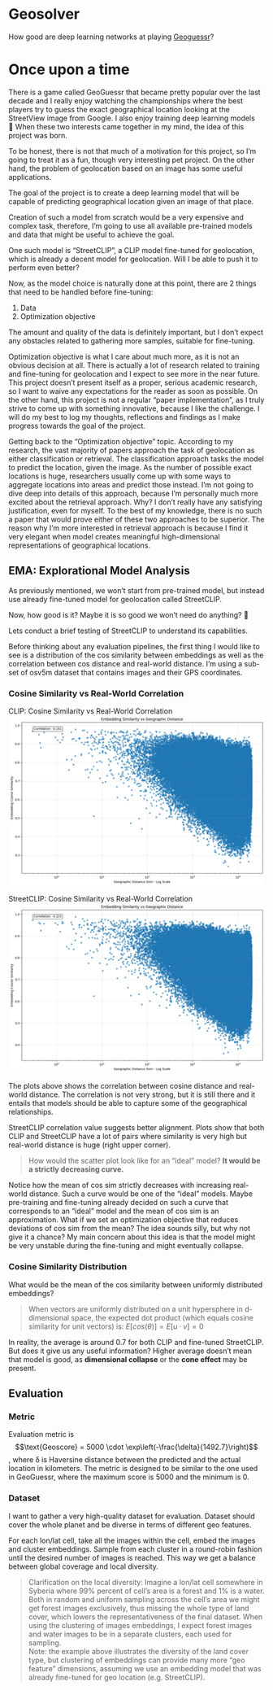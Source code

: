 # Geosolver
How good are deep learning networks at playing [Geoguessr](https://www.geoguessr.com/)?

# Once upon a time
There is a game called GeoGuessr that became pretty popular over the last decade and I really enjoy watching the championships where the best players try to guess the exact geographical location looking at the StreetView image from Google. I also enjoy training deep learning models 🙂 When these two interests came together in my mind, the idea of this project was born. 

To be honest, there is not that much of a motivation for this project, so I’m going to treat it as a fun, though very interesting pet project. On the other hand, the problem of geolocation based on an image has some useful applications. 

The goal of the project is to create a deep learning model that will be capable of predicting geographical location given an image of that place.

Creation of such a model from scratch would be a very expensive and complex task, therefore, I’m going to use all available pre-trained models and data that might be useful to achieve the goal.

One such model is “StreetCLIP”, a CLIP model fine-tuned for geolocation, which is already a decent model for geolocation. Will I be able to push it to perform even better?

Now, as the model choice is naturally done at this point, there are 2 things that need to be handled before fine-tuning:
1. Data
2. Optimization objective

The amount and quality of the data is definitely important, but I don’t expect any obstacles related to gathering more samples, suitable for fine-tuning.

Optimization objective is what I care about much more, as it is not an obvious decision at all. There is actually a lot of research related to training and fine-tuning for geolocation and I expect to see more in the near future. This project doesn’t present itself as a proper, serious academic research, so I want to waive any expectations for the reader as soon as possible. On the other hand, this project is not a regular “paper implementation”, as I truly strive to come up with something innovative, because I like the challenge. I will do my best to log my thoughts, reflections and findings as I make progress towards the goal of the project.

Getting back to the “Optimization objective” topic. According to my research, the vast majority of papers approach the task of geolocation as either classification or retrieval. The classification approach tasks the model to predict the location, given the image. As the number of possible exact locations is huge, researchers usually come up with some ways to aggregate locations into areas and predict those instead. I’m not going to dive deep into details of this approach, because I’m personally much more excited about the retrieval approach. Why? I don’t really have any satisfying justification, even for myself. To the best of my knowledge, there is no such a paper that would prove either of these two approaches to be superior. The reason why I’m more interested in retrieval approach is because I find it very elegant when model creates meaningful high-dimensional representations of geographical locations.

## EMA: Explorational Model Analysis
As previously mentioned, we won’t start from pre-trained model, but instead use already fine-tuned model for geolocation called StreetCLIP.

Now, how good is it? Maybe it is so good we won’t need do anything? 🙂

Lets conduct a brief testing of StreetCLIP to understand its capabilities. 

Before thinking about any evaluation pipelines, the first thing I would like to see is a distribution of the cos similarity between embeddings as well as the correlation between cos distance and real-world distance. I’m using a sub-set of osv5m dataset that contains images and their GPS coordinates.

### Cosine Similarity vs Real-World Correlation

CLIP: Cosine Similarity vs Real-World Correlation
![CLIP: Cosine Similarity vs Real-World Correlation](docs/clip-scatter-plot.png)

StreetCLIP: Cosine Similarity vs Real-World Correlation
![StreetCLIP: Cosine Similarity vs Real-World Correlation](docs/streetclip-scatterplot.png)

The plots above shows the correlation between cosine distance and real-world distance. The correlation is not very strong, but it is still there and it entails that models should be able to capture some of the geographical relationships.

StreetCLIP correlation value suggests better alignment.
Plots show that both CLIP and StreetCLIP have a lot of pairs where similarity is very high but real-world distance is huge (right upper corner).

> How would the scatter plot look like for an “ideal” model? **It would be a strictly decreasing curve.**

Notice how the mean of cos sim strictly decreases with increasing real-world distance. Such a curve would be one of the “ideal” models. Maybe pre-training and fine-tuning already decided on such a curve that corresponds to an “ideal” model and the mean of cos sim is an approximation. What if we set an optimization objective that reduces deviations of cos sim from the mean? The idea sounds silly, but why not give it a chance? My main concern about this idea is that the model might be very unstable during the fine-tuning and might eventually collapse.

### Cosine Similarity Distribution

What would be the mean of the cos similarity between uniformly distributed embeddings?

> When vectors are uniformly distributed on a unit hypersphere in d-dimensional space, the expected dot product (which equals cosine similarity for unit vectors) is: $E[cos(θ)] = E[u · v] = 0$

In reality, the average is around 0.7 for both CLIP and fine-tuned StreetCLIP. But does it give us any useful information? Higher average doesn’t mean that model is good, as **dimensional collapse** or the **cone effect** may be present.

## Evaluation

### Metric
Evaluation metric is 
$$\text{Geoscore} = 5000 \cdot \exp\left(-\frac{\delta}{1492.7}\right)$$
, where δ is Haversine distance between the predicted and the actual location in kilometers. The metric is designed to be similar to the one used in GeoGuessr, where the maximum score is 5000 and the minimum is 0.

### Dataset
I want to gather a very high-quality dataset for evaluation. Dataset should cover the whole planet and be diverse in terms of different geo features. 

For each lon/lat cell, take all the images within the cell, embed the images and cluster embeddings. Sample from each cluster in a round-robin fashion until the desired number of images is reached. This way we get a balance between global coverage and local diversity.

> Clarification on the local diversity: Imagine a lon/lat cell somewhere in Syberia where 99% percent of cell’s area is a forest and 1% is a water. Both in random and uniform sampling across the cell’s area we might get forest images exclusively, thus missing the whole type of land cover, which lowers the representativeness of the final dataset. When using the clustering of images embeddings, I expect forest images and water images to be in a separate clusters, each used for sampling.  
> Note: the example above illustrates the diversity of the land cover type, but clustering of embeddings can provide many more “geo feature” dimensions, assuming we use an embedding model that was already fine-tuned for geo location (e.g. StreetCLIP).